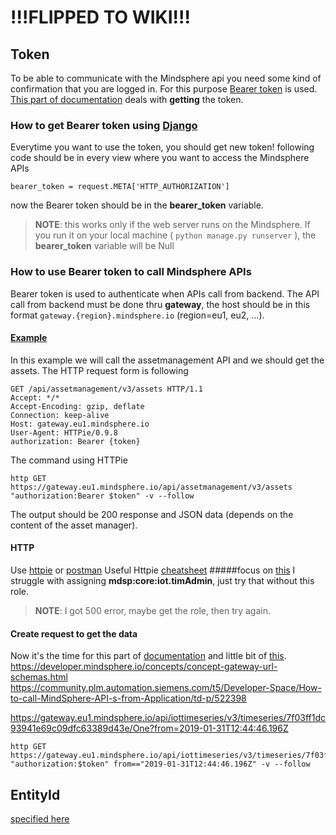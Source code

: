# !!!FLIPPED TO WIKI!!!
## Token

To be able to communicate with the Mindsphere api you need some kind of confirmation that you are logged in. For this purpose [Bearer token](https://swagger.io/docs/specification/authentication/bearer-authentication/) is used. [This part of documentation](https://developer.mindsphere.io/concepts/concept-authentication.html) deals with **getting** the token.

### How to get Bearer token using [Django](https://www.djangoproject.com/)

Everytime you want to use the token, you should get new token! following code should be in every view where you want to access the Mindsphere APIs
```
bearer_token = request.META['HTTP_AUTHORIZATION']
```
now the Bearer token should be in the **bearer_token** variable.

> **NOTE**: this works only if the web server runs on the Mindsphere. If you run it on your local machine ( `python manage.py runserver` ), the **bearer_token** variable will be Null

### How to use Bearer token to call Mindsphere APIs
Bearer token is used to authenticate when APIs call from backend. The API call from backend must be done thru **gateway**, the host should be in this format `gateway.{region}.mindsphere.io` (region=eu1, eu2, ...).
#### [Example](https://github.com/EasyHttp/EasyHttp/issues/47)
In this example we will call the assetmanagement API and we should get the assets. The HTTP request form is following
```http
GET /api/assetmanagement/v3/assets HTTP/1.1
Accept: */*
Accept-Encoding: gzip, deflate
Connection: keep-alive
Host: gateway.eu1.mindsphere.io
User-Agent: HTTPie/0.9.8
authorization: Bearer {token}
```
The command using HTTPie
```
http GET https://gateway.eu1.mindsphere.io/api/assetmanagement/v3/assets "authorization:Bearer $token" -v --follow
```
The output should be 200 response and  JSON data (depends on the content of the asset manager).

#### HTTP 
Use [httpie](https://httpie.org/) or [postman](https://www.getpostman.com/) 
Useful Httpie [cheatsheet](https://devhints.io/httpie)
#####focus on [this](https://developer.mindsphere.io/howto/howto-simulation.html)
I struggle with assigning **mdsp:core:iot.timAdmin**, just try that without this role.
> **NOTE**: I got 500 error, maybe get the role, then try again.

#### Create request to get the data

Now it's the time for this part of [documentation](https://developer.mindsphere.io/apis/analytics-dataexchange/api-dataexchange-api-swagger-3-0-0.html) and little bit of [this](https://developer.mindsphere.io/frequently-used-links.html).
https://developer.mindsphere.io/concepts/concept-gateway-url-schemas.html
https://community.plm.automation.siemens.com/t5/Developer-Space/How-to-call-MindSphere-API-s-from-Application/td-p/522398

https://gateway.eu1.mindsphere.io/api/iottimeseries/v3/timeseries/7f03ff1dc93941e69c09dfc63389d43e/One?from=2019-01-31T12:44:46.196Z

```
http GET https://gateway.eu1.mindsphere.io/api/iottimeseries/v3/timeseries/7f03ff1dc93941e69c09dfc63389d43e/One "authorization:$token" from=="2019-01-31T12:44:46.196Z" -v --follow
```

## EntityId

[specified here](https://community.plm.automation.siemens.com/t5/Developer-Space/Agent-Management-API-where-to-find-Entity-ID/td-p/493887)
